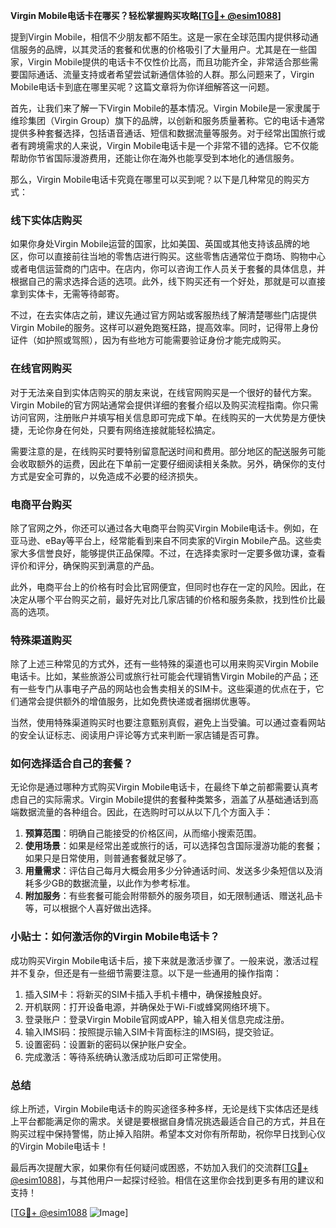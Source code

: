 **Virgin Mobile电话卡在哪买？轻松掌握购买攻略[[TG💪+ @esim1088](https://t.me/s/esim1088)]**

提到Virgin Mobile，相信不少朋友都不陌生。这是一家在全球范围内提供移动通信服务的品牌，以其灵活的套餐和优惠的价格吸引了大量用户。尤其是在一些国家，Virgin Mobile提供的电话卡不仅性价比高，而且功能齐全，非常适合那些需要国际通话、流量支持或者希望尝试新通信体验的人群。那么问题来了，Virgin Mobile电话卡到底在哪里买呢？这篇文章将为你详细解答这一问题。

首先，让我们来了解一下Virgin Mobile的基本情况。Virgin Mobile是一家隶属于维珍集团（Virgin Group）旗下的品牌，以创新和服务质量著称。它的电话卡通常提供多种套餐选择，包括语音通话、短信和数据流量等服务。对于经常出国旅行或者有跨境需求的人来说，Virgin Mobile电话卡是一个非常不错的选择。它不仅能帮助你节省国际漫游费用，还能让你在海外也能享受到本地化的通信服务。

那么，Virgin Mobile电话卡究竟在哪里可以买到呢？以下是几种常见的购买方式：

### 线下实体店购买

如果你身处Virgin Mobile运营的国家，比如美国、英国或其他支持该品牌的地区，你可以直接前往当地的零售店进行购买。这些零售店通常位于商场、购物中心或者电信运营商的门店中。在店内，你可以咨询工作人员关于套餐的具体信息，并根据自己的需求选择合适的选项。此外，线下购买还有一个好处，那就是可以直接拿到实体卡，无需等待邮寄。

不过，在去实体店之前，建议先通过官方网站或客服热线了解清楚哪些门店提供Virgin Mobile的服务。这样可以避免跑冤枉路，提高效率。同时，记得带上身份证件（如护照或驾照），因为有些地方可能需要验证身份才能完成购买。

### 在线官网购买

对于无法亲自到实体店购买的朋友来说，在线官网购买是一个很好的替代方案。Virgin Mobile的官方网站通常会提供详细的套餐介绍以及购买流程指南。你只需访问官网，注册账户并填写相关信息即可完成下单。在线购买的一大优势是方便快捷，无论你身在何处，只要有网络连接就能轻松搞定。

需要注意的是，在线购买时要特别留意配送时间和费用。部分地区的配送服务可能会收取额外的运费，因此在下单前一定要仔细阅读相关条款。另外，确保你的支付方式是安全可靠的，以免造成不必要的经济损失。

### 电商平台购买

除了官网之外，你还可以通过各大电商平台购买Virgin Mobile电话卡。例如，在亚马逊、eBay等平台上，经常能看到来自不同卖家的Virgin Mobile产品。这些卖家大多信誉良好，能够提供正品保障。不过，在选择卖家时一定要多做功课，查看评价和评分，确保购买到满意的产品。

此外，电商平台上的价格有时会比官网便宜，但同时也存在一定的风险。因此，在决定从哪个平台购买之前，最好先对比几家店铺的价格和服务条款，找到性价比最高的选项。

### 特殊渠道购买

除了上述三种常见的方式外，还有一些特殊的渠道也可以用来购买Virgin Mobile电话卡。比如，某些旅游公司或旅行社可能会代理销售Virgin Mobile的产品；还有一些专门从事电子产品的网站也会售卖相关的SIM卡。这些渠道的优点在于，它们通常会提供额外的增值服务，比如免费快递或者捆绑优惠等。

当然，使用特殊渠道购买时也要注意甄别真假，避免上当受骗。可以通过查看网站的安全认证标志、阅读用户评论等方式来判断一家店铺是否可靠。

### 如何选择适合自己的套餐？

无论你是通过哪种方式购买Virgin Mobile电话卡，在最终下单之前都需要认真考虑自己的实际需求。Virgin Mobile提供的套餐种类繁多，涵盖了从基础通话到高端数据流量的各种组合。因此，在选购时可以从以下几个方面入手：

1. **预算范围**：明确自己能接受的价格区间，从而缩小搜索范围。
2. **使用场景**：如果是经常出差或旅行的话，可以选择包含国际漫游功能的套餐；如果只是日常使用，则普通套餐就足够了。
3. **用量需求**：评估自己每月大概会用多少分钟通话时间、发送多少条短信以及消耗多少GB的数据流量，以此作为参考标准。
4. **附加服务**：有些套餐可能会附带额外的服务项目，如无限制通话、赠送礼品卡等，可以根据个人喜好做出选择。

### 小贴士：如何激活你的Virgin Mobile电话卡？

成功购买Virgin Mobile电话卡后，接下来就是激活步骤了。一般来说，激活过程并不复杂，但还是有一些细节需要注意。以下是一些通用的操作指南：

1. 插入SIM卡：将新买的SIM卡插入手机卡槽中，确保接触良好。
2. 开机联网：打开设备电源，并确保处于Wi-Fi或蜂窝网络环境下。
3. 登录账户：登录Virgin Mobile官网或APP，输入相关信息完成注册。
4. 输入IMSI码：按照提示输入SIM卡背面标注的IMSI码，提交验证。
5. 设置密码：设置新的密码以保护账户安全。
6. 完成激活：等待系统确认激活成功后即可正常使用。

### 总结

综上所述，Virgin Mobile电话卡的购买途径多种多样，无论是线下实体店还是线上平台都能满足你的需求。关键是要根据自身情况挑选最适合自己的方式，并且在购买过程中保持警惕，防止掉入陷阱。希望本文对你有所帮助，祝你早日找到心仪的Virgin Mobile电话卡！

最后再次提醒大家，如果你有任何疑问或困惑，不妨加入我们的交流群[[TG💪+ @esim1088](https://t.me/s/esim1088)]，与其他用户一起探讨经验。相信在这里你会找到更多有用的建议和支持！

[[TG💪+ @esim1088](https://t.me/s/esim1088) ![Image](https://i.postimg.cc/4NQfJmqS/Snipaste-2025-05-13-00-14-12.png)]